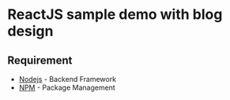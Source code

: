 # ReactJS sample demo with blog design #

## Requirement ##
* [Nodejs](https://nodejs.org/en/) - Backend Framework
* [NPM](https://www.npmjs.com/) - Package Management
